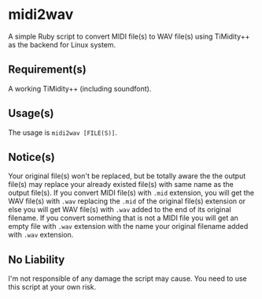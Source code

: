 # midi2wav
A simple Ruby script to convert MIDI file(s) to WAV file(s) using TiMidity++ as the backend for Linux system.

## Requirement(s)
A working TiMidity++ (including soundfont).

## Usage(s)
The usage is `midi2wav [FILE(S)]`.

## Notice(s)
Your original file(s) won't be replaced, but be totally aware the the output file(s) may replace your already existed file(s) with same name as the output file(s). If you convert MIDI file(s) with `.mid` extension, you will get the WAV file(s) with `.wav` replacing the `.mid` of the original file(s) extension or else you will get WAV file(s) with `.wav` added to the end of its original filename. If you convert something that is not a MIDI file you will get an empty file with `.wav` extension with the name your original filename added with `.wav` extension.

## No Liability
I'm not responsible of any damage the script may cause. You need to use this script at your own risk.

